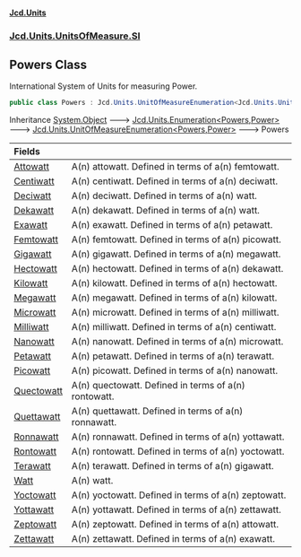 #### [Jcd.Units](index.md 'index')
### [Jcd.Units.UnitsOfMeasure.SI](Jcd.Units.UnitsOfMeasure.SI.md 'Jcd.Units.UnitsOfMeasure.SI')

## Powers Class

International System of Units for measuring Power.

```csharp
public class Powers : Jcd.Units.UnitOfMeasureEnumeration<Jcd.Units.UnitsOfMeasure.SI.Powers, Jcd.Units.UnitTypes.Power>
```

Inheritance [System.Object](https://docs.microsoft.com/en-us/dotnet/api/System.Object 'System.Object') &#129106; [Jcd.Units.Enumeration&lt;](Enumeration_TEnumeration,T_.md 'Jcd.Units.Enumeration<TEnumeration,T>')[Powers](Powers.md 'Jcd.Units.UnitsOfMeasure.SI.Powers')[,](Enumeration_TEnumeration,T_.md 'Jcd.Units.Enumeration<TEnumeration,T>')[Power](Power.md 'Jcd.Units.UnitTypes.Power')[&gt;](Enumeration_TEnumeration,T_.md 'Jcd.Units.Enumeration<TEnumeration,T>') &#129106; [Jcd.Units.UnitOfMeasureEnumeration&lt;](UnitOfMeasureEnumeration_TEnumeration,T_.md 'Jcd.Units.UnitOfMeasureEnumeration<TEnumeration,T>')[Powers](Powers.md 'Jcd.Units.UnitsOfMeasure.SI.Powers')[,](UnitOfMeasureEnumeration_TEnumeration,T_.md 'Jcd.Units.UnitOfMeasureEnumeration<TEnumeration,T>')[Power](Power.md 'Jcd.Units.UnitTypes.Power')[&gt;](UnitOfMeasureEnumeration_TEnumeration,T_.md 'Jcd.Units.UnitOfMeasureEnumeration<TEnumeration,T>') &#129106; Powers

| Fields | |
| :--- | :--- |
| [Attowatt](Powers.Attowatt.md 'Jcd.Units.UnitsOfMeasure.SI.Powers.Attowatt') | A(n) attowatt. Defined in terms of a(n) femtowatt. |
| [Centiwatt](Powers.Centiwatt.md 'Jcd.Units.UnitsOfMeasure.SI.Powers.Centiwatt') | A(n) centiwatt. Defined in terms of a(n) deciwatt. |
| [Deciwatt](Powers.Deciwatt.md 'Jcd.Units.UnitsOfMeasure.SI.Powers.Deciwatt') | A(n) deciwatt. Defined in terms of a(n) watt. |
| [Dekawatt](Powers.Dekawatt.md 'Jcd.Units.UnitsOfMeasure.SI.Powers.Dekawatt') | A(n) dekawatt. Defined in terms of a(n) watt. |
| [Exawatt](Powers.Exawatt.md 'Jcd.Units.UnitsOfMeasure.SI.Powers.Exawatt') | A(n) exawatt. Defined in terms of a(n) petawatt. |
| [Femtowatt](Powers.Femtowatt.md 'Jcd.Units.UnitsOfMeasure.SI.Powers.Femtowatt') | A(n) femtowatt. Defined in terms of a(n) picowatt. |
| [Gigawatt](Powers.Gigawatt.md 'Jcd.Units.UnitsOfMeasure.SI.Powers.Gigawatt') | A(n) gigawatt. Defined in terms of a(n) megawatt. |
| [Hectowatt](Powers.Hectowatt.md 'Jcd.Units.UnitsOfMeasure.SI.Powers.Hectowatt') | A(n) hectowatt. Defined in terms of a(n) dekawatt. |
| [Kilowatt](Powers.Kilowatt.md 'Jcd.Units.UnitsOfMeasure.SI.Powers.Kilowatt') | A(n) kilowatt. Defined in terms of a(n) hectowatt. |
| [Megawatt](Powers.Megawatt.md 'Jcd.Units.UnitsOfMeasure.SI.Powers.Megawatt') | A(n) megawatt. Defined in terms of a(n) kilowatt. |
| [Microwatt](Powers.Microwatt.md 'Jcd.Units.UnitsOfMeasure.SI.Powers.Microwatt') | A(n) microwatt. Defined in terms of a(n) milliwatt. |
| [Milliwatt](Powers.Milliwatt.md 'Jcd.Units.UnitsOfMeasure.SI.Powers.Milliwatt') | A(n) milliwatt. Defined in terms of a(n) centiwatt. |
| [Nanowatt](Powers.Nanowatt.md 'Jcd.Units.UnitsOfMeasure.SI.Powers.Nanowatt') | A(n) nanowatt. Defined in terms of a(n) microwatt. |
| [Petawatt](Powers.Petawatt.md 'Jcd.Units.UnitsOfMeasure.SI.Powers.Petawatt') | A(n) petawatt. Defined in terms of a(n) terawatt. |
| [Picowatt](Powers.Picowatt.md 'Jcd.Units.UnitsOfMeasure.SI.Powers.Picowatt') | A(n) picowatt. Defined in terms of a(n) nanowatt. |
| [Quectowatt](Powers.Quectowatt.md 'Jcd.Units.UnitsOfMeasure.SI.Powers.Quectowatt') | A(n) quectowatt. Defined in terms of a(n) rontowatt. |
| [Quettawatt](Powers.Quettawatt.md 'Jcd.Units.UnitsOfMeasure.SI.Powers.Quettawatt') | A(n) quettawatt. Defined in terms of a(n) ronnawatt. |
| [Ronnawatt](Powers.Ronnawatt.md 'Jcd.Units.UnitsOfMeasure.SI.Powers.Ronnawatt') | A(n) ronnawatt. Defined in terms of a(n) yottawatt. |
| [Rontowatt](Powers.Rontowatt.md 'Jcd.Units.UnitsOfMeasure.SI.Powers.Rontowatt') | A(n) rontowatt. Defined in terms of a(n) yoctowatt. |
| [Terawatt](Powers.Terawatt.md 'Jcd.Units.UnitsOfMeasure.SI.Powers.Terawatt') | A(n) terawatt. Defined in terms of a(n) gigawatt. |
| [Watt](Powers.Watt.md 'Jcd.Units.UnitsOfMeasure.SI.Powers.Watt') | A(n) watt. |
| [Yoctowatt](Powers.Yoctowatt.md 'Jcd.Units.UnitsOfMeasure.SI.Powers.Yoctowatt') | A(n) yoctowatt. Defined in terms of a(n) zeptowatt. |
| [Yottawatt](Powers.Yottawatt.md 'Jcd.Units.UnitsOfMeasure.SI.Powers.Yottawatt') | A(n) yottawatt. Defined in terms of a(n) zettawatt. |
| [Zeptowatt](Powers.Zeptowatt.md 'Jcd.Units.UnitsOfMeasure.SI.Powers.Zeptowatt') | A(n) zeptowatt. Defined in terms of a(n) attowatt. |
| [Zettawatt](Powers.Zettawatt.md 'Jcd.Units.UnitsOfMeasure.SI.Powers.Zettawatt') | A(n) zettawatt. Defined in terms of a(n) exawatt. |
